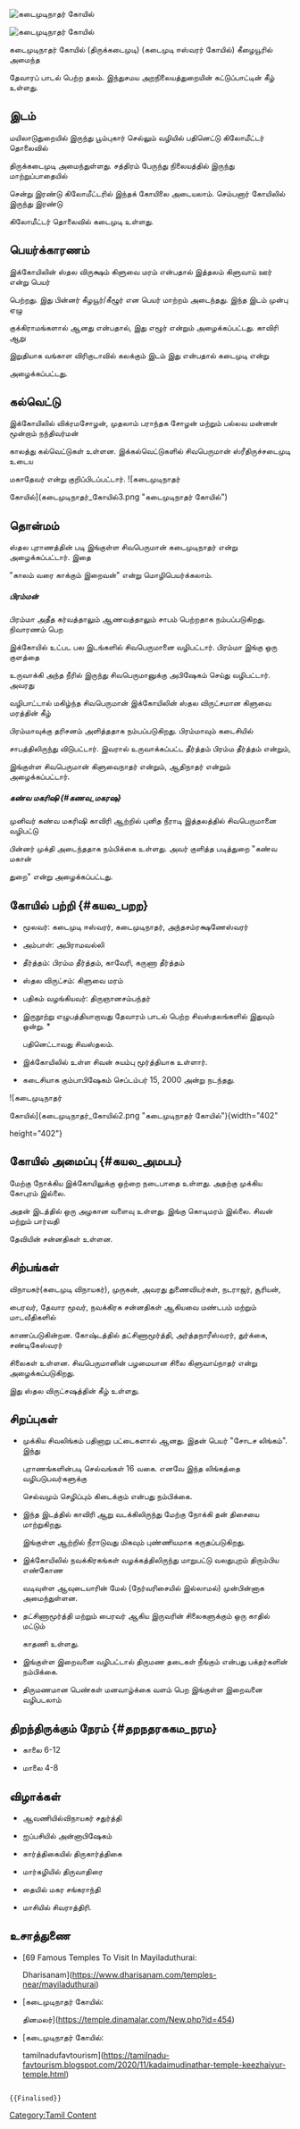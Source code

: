 ![கடைமுடிநாதர் கோயில்](கடைமுடிநாதர்_கோயில்.png "கடைமுடிநாதர் கோயில்")
![கடைமுடிநாதர் கோயில்](கடைமுடிநாதர்_கோயில்1.png "கடைமுடிநாதர் கோயில்")
கடைமுடிநாதர் கோயில் (திருக்கடைமுடி) (கடைமுடி ஈஸ்வரர் கோயில்) கீழையூரில் அமைந்த
தேவாரப் பாடல் பெற்ற தலம். இந்துசமய அறநிலையத்துறையின் கட்டுப்பாட்டின் கீழ் உள்ளது.

## இடம்

மயிலாடுதுறையில் இருந்து பூம்புகார் செல்லும் வழியில் பதினெட்டு கிலோமீட்டர் தொலைவில்
திருக்கடைமுடி அமைந்துள்ளது. சத்திரம் பேருந்து நிலையத்தில் இருந்து மாற்றுப்பாதையில்
சென்று இரண்டு கிலோமீட்டரில் இந்தக் கோயிலை அடையலாம். செம்பனார் கோயிலில் இருந்து இரண்டு
கிலோமீட்டர் தொலைவில் கடைமுடி உள்ளது.

## பெயர்க்காரணம்

இக்கோயிலின் ஸ்தல விருக்ஷம் கிளுவை மரம் என்பதால் இத்தலம் கிளுவாய் ஊர் என்று பெயர்
பெற்றது. இது பின்னர் கீழயூர்/கீழூர் என பெயர் மாற்றம் அடைந்தது. இந்த இடம் முன்பு ஏழு
குக்கிராமங்களால் ஆனது என்பதால், இது எழூர் என்றும் அழைக்கப்பட்டது. காவிரி ஆறு
இறுதியாக வங்காள விரிகுடாவில் கலக்கும் இடம் இது என்பதால் கடைமுடி என்று
அழைக்கப்பட்டது.

## கல்வெட்டு

இக்கோயிலில் விக்ரமசோழன், முதலாம் பராந்தக சோழன் மற்றும் பல்லவ மன்னன் மூன்றாம் நந்திவர்மன்
காலத்து கல்வெட்டுகள் உள்ளன. இக்கல்வெட்டுகளில் சிவபெருமான் ஸ்ரீதிருச்சடைமுடி உடைய
மகாதேவர் என்று குறிப்பிடப்பட்டார். ![கடைமுடிநாதர்
கோயில்](கடைமுடிநாதர்_கோயில்3.png "கடைமுடிநாதர் கோயில்")

## தொன்மம்

ஸ்தல புராணத்தின் படி இங்குள்ள சிவபெருமான் கடைமுடிநாதர் என்று அழைக்கப்பட்டார். இதை
\"காலம் வரை காக்கும் இறைவன்\" என்று மொழிபெயர்க்கலாம்.

##### பிரம்மன்

பிரம்மா அதீத கர்வத்தாலும் ஆணவத்தாலும் சாபம் பெற்றதாக நம்பப்படுகிறது. நிவாரணம் பெற
இக்கோயில் உட்பட பல இடங்களில் சிவபெருமானை வழிபட்டார். பிரம்மா இங்கு ஒரு குளத்தை
உருவாக்கி அந்த நீரில் இருந்து சிவபெருமானுக்கு அபிஷேகம் செய்து வழிபட்டார். அவரது
வழிபாட்டால் மகிழ்ந்த சிவபெருமான் இக்கோயிலின் ஸ்தல விருட்சமான கிளுவை மரத்தின் கீழ்
பிரம்மாவுக்கு தரிசனம் அளித்ததாக நம்பப்படுகிறது. பிரம்மாவும் கடைசியில்
சாபத்திலிருந்து விடுபட்டார். இவரால் உருவாக்கப்பட்ட தீர்த்தம் பிரம்ம தீர்த்தம் என்றும்,
இங்குள்ள சிவபெருமான் கிளுவைநாதர் என்றும், ஆதிநாதர் என்றும் அழைக்கப்பட்டார்.

##### கண்வ மகரிஷி {#கணவ_மகரஷ}

முனிவர் கண்வ மகரிஷி காவிரி ஆற்றில் புனித நீராடி இத்தலத்தில் சிவபெருமானை வழிபட்டு
பின்னர் முக்தி அடைந்ததாக நம்பிக்கை உள்ளது. அவர் குளித்த படித்துறை \"கண்வ மகான்
துறை\" என்று அழைக்கப்பட்டது.

## கோயில் பற்றி {#கயல_பறற}

-   மூலவர்: கடைமுடி ஈஸ்வரர், கடைமுடிநாதர், அந்தசம்ரக்ஷணேஸ்வரர்
-   அம்பாள்: அபிராமவல்லி
-   தீர்த்தம்: பிரம்ம தீர்த்தம், காவேரி, கருணா தீர்த்தம்
-   ஸ்தல விருட்சம்: கிளுவை மரம்
-   பதிகம் வழங்கியவர்: திருஞானசம்பந்தர்
-   இருநூற்று எழுபத்தியாறாவது தேவாரம் பாடல் பெற்ற சிவஸ்தலங்களில் இதுவும் ஒன்று. \*
    பதினெட்டாவது சிவஸ்தலம்.
-   இக்கோயிலில் உள்ள சிவன் சுயம்பு மூர்த்தியாக உள்ளார்.
-   கடைசியாக கும்பாபிஷேகம் செப்டம்பர் 15, 2000 அன்று நடந்தது.

![கடைமுடிநாதர்
கோயில்](கடைமுடிநாதர்_கோயில்2.png "கடைமுடிநாதர் கோயில்"){width="402"
height="402"}

## கோயில் அமைப்பு {#கயல_அமபப}

மேற்கு நோக்கிய இக்கோயிலுக்கு ஒற்றை நடைபாதை உள்ளது. அதற்கு முக்கிய கோபுரம் இல்லை.
அதன் இடத்தில் ஒரு அழகான வளைவு உள்ளது. இங்கு கொடிமரம் இல்லை. சிவன் மற்றும் பார்வதி
தேவியின் சன்னதிகள் உள்ளன.

## சிற்பங்கள்

விநாயகர்(கடைமுடி விநாயகர்), முருகன், அவரது துணைவியர்கள், நடராஜர், சூரியன்,
பைரவர், தேவார மூவர், நவக்கிரக சன்னதிகள் ஆகியவை மண்டபம் மற்றும் மாடவீதிகளில்
காணப்படுகின்றன. கோஷ்டத்தில் தட்சிணாமூர்த்தி, அர்த்தநாரீஸ்வரர், துர்க்கை, சண்டிகேஸ்வரர்
சிலைகள் உள்ளன. சிவபெருமானின் பழமையான சிலை கிளுவாய்நாதர் என்று அழைக்கப்படுகிறது.
இது ஸ்தல விருட்சஷத்தின் கீழ் உள்ளது.

## சிறப்புகள்

-   முக்கிய சிவலிங்கம் பதினாறு பட்டைகளால் ஆனது. இதன் பெயர் \"சோடச லிங்கம்\". இந்து
    புராணங்களின்படி செல்வங்கள் 16 வகை. எனவே இந்த லிங்கத்தை வழிபடுபவர்களுக்கு
    செல்வமும் செழிப்பும் கிடைக்கும் என்பது நம்பிக்கை.
-   இந்த இடத்தில் காவிரி ஆறு வடக்கிலிருந்து மேற்கு நோக்கி தன் திசையை மாற்றுகிறது.
    இங்குள்ள ஆற்றில் நீராடுவது மிகவும் புண்ணியமாக கருதப்படுகிறது.
-   இக்கோயிலில் நவக்கிரகங்கள் வழக்கத்திலிருந்து மாறுபட்டு வலதுபுறம் திரும்பிய எண்கோண
    வடிவுள்ள ஆவுடையாரின் மேல் (நேர்வரிசையில் இல்லாமல்) முன்பின்னாக அமைந்துள்ளன.
-   தட்சிணாமூர்த்தி மற்றும் பைரவர் ஆகிய இருவரின் சிலைகளுக்கும் ஒரு காதில் மட்டும்
    காதணி உள்ளது.
-   இங்குள்ள இறைவனை வழிபட்டால் திருமண தடைகள் நீங்கும் என்பது பக்தர்களின் நம்பிக்கை.
-   திருமணமான பெண்கள் மனவாழ்க்கை வளம் பெற இங்குள்ள இறைவனை வழிபடலாம்

## திறந்திருக்கும் நேரம் {#தறநதரககம_நரம}

-   காலை 6-12
-   மாலை 4-8

## விழாக்கள்

-   ஆவணியில்விநாயகர் சதுர்த்தி
-   ஐப்பசியில் அன்னாபிஷேகம்
-   கார்த்திகையில் திருகார்த்திகை
-   மார்கழியில் திருவாதிரை
-   தையில் மகர சங்கராந்தி
-   மாசியில் சிவராத்திரி.

## உசாத்துணை

-   [69 Famous Temples To Visit In Mayiladuthurai:
    Dharisanam](https://www.dharisanam.com/temples-near/mayiladuthurai)
-   [கடைமுடிநாதர் கோயில்:
    தினமலர்](https://temple.dinamalar.com/New.php?id=454)
-   [கடைமுடிநாதர் கோயில்:
    tamilnadufavtourism](https://tamilnadu-favtourism.blogspot.com/2020/11/kadaimudinathar-temple-keezhaiyur-temple.html)

```{=mediawiki}
{{Finalised}}
```
[Category:Tamil Content](Category:Tamil_Content "wikilink")
